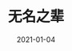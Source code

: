 ---
layout: page
title: 无名之辈
description: >
  黑色幽默喜剧，喜欢任素汐唱的《胡广生》。
category: 电影
img: assets/img/movie/2021/无名之辈.webp
star: 4
date: 2021-01-04
---